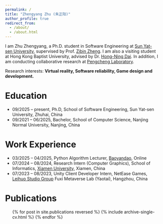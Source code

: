 ```yaml
---
permalink: /
title: "Zhengyang Zhu (朱正阳)"
author_profile: true
redirect_from: 
  - /about/
  - /about.html
---
```


I am Zhu Zhengyang, a Ph.D. student in Software Engineering at [Sun Yat-sen University](https://www.sysu.edu.cn/sysuen/), supervised by Prof. [Zibin Zheng](https://scholar.google.com/citations?user=zWnsNrkAAAAJ&hl=en). I am also a visiting student at Hong Kong Baptist University, advised by Dr. [Hong-Ning Dai](https://www.henrylab.net/). In addition, I am conducting collaborative research at [Pengcheng Laboratory](https://www.pcl.ac.cn/).

Research interests: **Virtual reality, Software reliability, Game design and development.**

Education
======

- 09/2025 – present, Ph.D, School of Software Engineering, Sun Yat-sen University, Zhuhai, China
- 09/2021 – 06/2025, Bachelor, School of Computer Science, Nanjing Normal University, Nanjing, China

# Work Experience

- 03/2025 – 04/2025, Python Algorithm Lecturer, [Baoyandao](https://www.baoyandao.com/), Online
- 07/2024 – 08/2024, Research Intern (Computer Graphics), School of Informatics, [Xiamen University](https://www.xmu.edu.cn/), Xiamen, China
- 07/2023 – 08/2023, Unity Client Developer Intern, NetEase Games, [Leihuo Studio Group](https://leihuo.163.com/,) Fuxi Metaverse Lab (Yaotai), Hangzhou, China

Publications
======

  <ul>{% for post in site.publications reversed %}
    {% include archive-single-cv.html %}
  {% endfor %}</ul>

